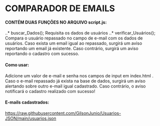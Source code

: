 # COMPARADOR DE EMAILS
#### CONTÉM DUAS FUNÇÕES NO ARQUIVO script.js:
..* buscar_Dados(); Requisita os dados de usuários
..* verificar_Usuários(); Compara o usuário repassado no campo de e-mail com os dados de usuários. Caso exista um email igual ao repassado, surgirá um aviso reportando um email já existente. Caso contrário, surgirá um aviso reportando o cadastro com sucesso.


#### Como usar:
Adicione um valor de e-mail e senha nos campos de input em index.html .
Caso o e-mail repassado já exista na base de dados, surgirá um aviso alertando sobre outro e-mail igual cadastrado. Caso contrário, o aviso notificará o cadastro realizado com sucesso!


#### E-mails cadastrados:
https://raw.githubusercontent.com/GilsonJunio/Usuarios-JSON/main/usuarios.json